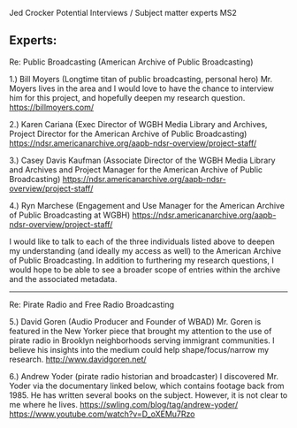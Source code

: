 Jed Crocker
Potential Interviews / Subject matter experts
MS2

## Experts:

Re: Public Broadcasting (American Archive of Public Broadcasting)

1.) Bill Moyers (Longtime titan of public broadcasting, personal hero)
Mr. Moyers lives in the area and I would love to have the chance to interview him for this project, and hopefully deepen my research question.
https://billmoyers.com/

2.) Karen Cariana (Exec Director of WGBH Media Library and Archives, Project Director for the American Archive of Public Broadcasting)
https://ndsr.americanarchive.org/aapb-ndsr-overview/project-staff/

3.) Casey Davis Kaufman (Associate Director of the WGBH Media Library and Archives and Project Manager for the American Archive of Public Broadcasting)
https://ndsr.americanarchive.org/aapb-ndsr-overview/project-staff/

4.) Ryn Marchese (Engagement and Use Manager for the American Archive of Public Broadcasting at WGBH)
https://ndsr.americanarchive.org/aapb-ndsr-overview/project-staff/

I would like to talk to each of the three individuals listed above to deepen my understanding (and ideally my access as well) to the American Archive of Public Broadcasting. In addition to furthering my research questions, I would hope to be able to see a broader scope of entries within the archive and the associated metadata.

-----

Re: Pirate Radio and Free Radio Broadcasting

5.) David Goren (Audio Producer and Founder of WBAD)
Mr. Goren is featured in the New Yorker piece that brought my attention to the use of pirate radio in Brooklyn neighborhoods serving immigrant communities. I believe his insights into the medium could help shape/focus/narrow my research.
http://www.davidgoren.net/

6.) Andrew Yoder (pirate radio historian and broadcaster)
I discovered Mr. Yoder via the documentary linked below, which contains footage back from 1985. He has written several books on the subject. However, it is not clear to me where he lives. 
https://swling.com/blog/tag/andrew-yoder/
https://www.youtube.com/watch?v=D_oXEMu7Rzo

